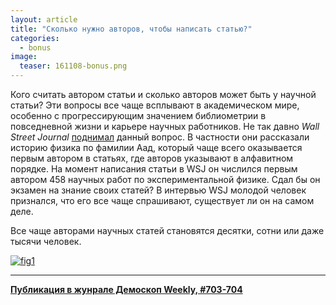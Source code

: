 ```yaml
---
layout: article
title: "Сколько нужно авторов, чтобы написать статью?"
categories: 
  - bonus
image:
  teaser: 161108-bonus.png
---
```


Кого считать автором статьи и сколько авторов может быть у научной статьи? Эти вопросы все чаще всплывают в академическом мире, особенно с прогрессирующим значением библиометрии в повседневной жизни и карьере научных работников. Не так давно *Wall Street Journal* [поднимал][wsj] данный вопрос. В частности они рассказали историю физика по фамилии Аад, который чаще всего оказывается первым автором в статьях, где авторов указывают в алфавитном порядке. На момент написания статьи в WSJ он числился первым автором 458 научных работ по экспериментальной физике. Сдал бы он экзамен на знание своих статей? В интервью WSJ молодой человек признался, что его все чаще спрашивают, существует ли он на самом деле.

Все чаще авторами научных статей становятся десятки, сотни или даже тысячи человек.

[![fig1][f1]][f1]  

[f1]: /dem-digest/images/2016/703-fig-bonus.png

[wsj]: http://www.wsj.com/articles/how-many-scientists-does-it-take-to-write-a-paper-apparently-thousands-1439169200


***
**[Публикация в жунрале Демоскоп Weekly, #703-704](http://demoscope.ru/weekly/2016/0703/digest03.php)**
